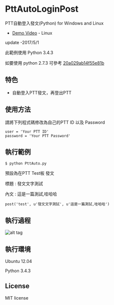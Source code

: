 # PttAutoLoginPost
PTT自動登入發文(Python) for Windows and Linux
* [Demo Video](https://youtu.be/FkdR6C-a9Nw) - Linux 


update -2017/5/1

此範例使用  Python 3.4.3 

如要使用 python 2.7.3 可參考 [20a029ab14f55e81b](https://github.com/twtrubiks/PttAutoLoginPost/tree/20a029ab14f55e81b790c90698c8cd0d0b03ad3d)

## 特色
* 自動登入PTT發文，再登出PTT
   
## 使用方法
請將下列程式碼修改為自己的PTT ID 以及 Password
```
user = 'Your PTT ID'
password = 'Your PTT Password'
```

## 執行範例 
``` 
$ python PttAuto.py 
```
預設為在PTT  Test板 發文

標題 : 發文文字測試

內文 : 這是一篇測試,哇哈哈

``` 
post('test', u'發文文字測試', u'這是一篇測試,哇哈哈')
``` 

## 執行過程
![alt tag](http://i.imgur.com/kGx379D.jpg)


## 執行環境
Ubuntu 12.04

Python 3.4.3

## License
MIT license
